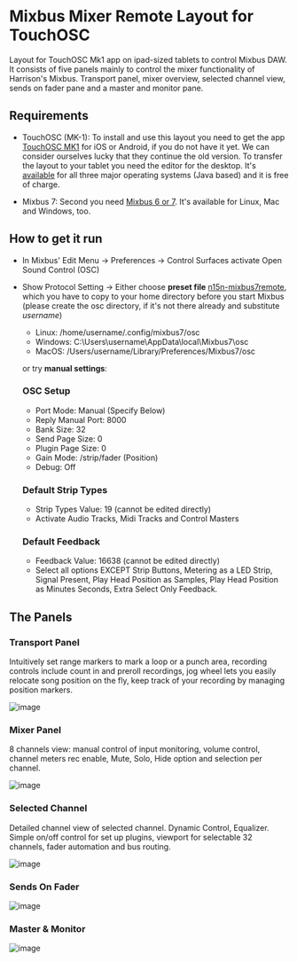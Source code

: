 # Mixbus Mixer Remote Layout for TouchOSC

Layout for TouchOSC Mk1 app on ipad-sized tablets to control Mixbus DAW.
It consists of five panels mainly to control the mixer functionality of Harrison's Mixbus.
Transport panel, mixer overview, selected channel view, sends on fader pane and a master and monitor pane.

## Requirements
- TouchOSC (MK-1): To install and use this layout you need to get the app [TouchOSC MK1](https://hexler.net/touchosc-mk1) for iOS or Android, if you do not have it yet. We can consider ourselves lucky that they continue the old version.
To transfer the layout to your tablet you need the editor for the desktop. It's [available](https://hexler.net/touchosc-mk1#resources) for all three major operating systems (Java based) and it is free of charge.

- Mixbus 7: Second you need [Mixbus 6 or 7](https://harrisonconsoles.com/product/mixbus). It's available for Linux, Mac and Windows, too.

## How to get it run
- In Mixbus' Edit Menu -> Preferences -> Control Surfaces activate Open Sound Control (OSC)
- Show Protocol Setting -> Either choose **preset file** [n15n-mixbus7remote](n15n-mixbus7remote.preset), which you have to copy to your home directory before you start Mixbus
(please create the osc directory, if it's not there already and substitute *username*)
  - Linux: /home/username/.config/mixbus7/osc
  - Windows: C:\Users\username\AppData\local\Mixbus7\osc 
  - MacOS: /Users/username/Library/Preferences/Mixbus7/osc

  or try **manual settings**:
  
   ### OSC Setup
   - Port Mode: Manual (Specify Below)
   - Reply Manual Port: 8000
   - Bank Size: 32
   - Send Page Size: 0
   - Plugin Page Size: 0
   - Gain Mode: /strip/fader (Position)
   - Debug: Off

   ### Default Strip Types
   - Strip Types Value: 19 (cannot be edited directly)
   - Activate Audio Tracks, Midi Tracks and Control Masters

   ### Default Feedback
   - Feedback Value: 16638 (cannot be edited directly)
   - Select all options EXCEPT Strip Buttons, Metering as a LED Strip, Signal Present, Play Head Position as Samples, Play Head Position as Minutes Seconds, Extra Select Only Feedback.



## The Panels

### Transport Panel
Intuitively set range markers to mark a loop or a punch area,
recording controls include count in and preroll recordings,
jog wheel lets you easily relocate song position on the fly,
keep track of your recording by managing position markers.

![image](https://user-images.githubusercontent.com/8352411/121231631-e81d1d00-c890-11eb-8c43-772d1d2f67c7.png)

### Mixer Panel
8 channels view: manual control of input monitoring, volume control, channel meters rec enable, Mute, Solo, Hide option and selection per channel.

![image](https://user-images.githubusercontent.com/8352411/121231846-33373000-c891-11eb-94bd-4a3085287845.png)

### Selected Channel
Detailed channel view of selected channel. Dynamic Control, Equalizer. Simple on/off control for set up plugins, viewport for selectable 32 channels, fader automation and bus routing.

![image](https://user-images.githubusercontent.com/8352411/121231949-519d2b80-c891-11eb-8196-3f68af1e6152.png)

### Sends On Fader
![image](https://user-images.githubusercontent.com/8352411/121232018-67aaec00-c891-11eb-9563-539e6b8ebce3.png)

### Master & Monitor
![image](https://user-images.githubusercontent.com/8352411/121232068-7abdbc00-c891-11eb-931e-1a95dbca19ca.png)
